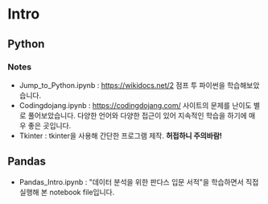 # Intro

## Python
### Notes
- Jump_to_Python.ipynb : https://wikidocs.net/2 점프 투 파이썬을 학습해보았습니다.
- Codingdojang.ipynb : https://codingdojang.com/ 사이트의 문제를 난이도 별로 풀어보았습니다. 다양한 언어와 다양한 접근이 있어 지속적인 학습을 하기에 매우 좋은 곳입니다.
- Tkinter : tkinter을 사용해 간단한 프로그램 제작. **허접하니 주의바람!**

## Pandas
- Pandas_Intro.ipynb : "데이터 분석을 위한 판다스 입문 서적"을 학습하면서 직접 실행해 본 notebook file입니다.
